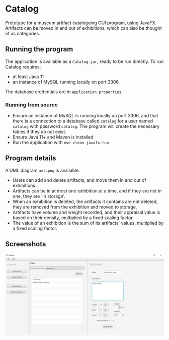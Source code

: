 # Catalog

Prototype for a museum artifact cataloguing GUI program, using JavaFX. Artifacts can be moved in
and out of exhibitions, which can also be thought of as categories.

## Running the program

The application is available as a `Catalog.jar`, ready to be run directly. To run Catalog requires:
 
* at least Java 11
* an instance of MySQL running locally on port 3306.

The database credentials are in `application.properties`.

### Running from source

* Ensure an instance of MySQL is running locally on port 3306, and that there is a connection to a
  database called `catalog` for a user named `catalog` with password `catalog`. The program will
  create the necessary tables if they do not exist.
* Ensure Java 11+ and Maven is installed
* Run the application with `mvn clean javafx:run`

## Program details

A UML diagram `uml.png` is available.

* Users can add and delete artifacts, and move them in and out of exhibitions.
* Artifacts can be in at most one exhibition at a time, and if they are not in one, they are
  'in storage'.
* When an exhibition is deleted, the artifacts it contains are not deleted, they are removed from
  the exhibition and moved to storage.
* Artifacts have volume and weight recorded, and their appraisal value is based on their density,
  multiplied by a fixed scaling factor.
* The value of an exhibition is the sum of its artifacts' values, multiplied by a fixed scaling
  factor.

## Screenshots

![artifact-edit](doc/ss1.jpg)
